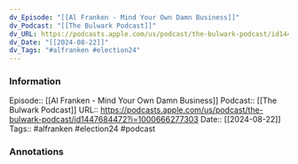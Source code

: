 ```yaml
---
dv_Episode: "[[Al Franken - Mind Your Own Damn Business]]"
dv_Podcast: "[[The Bulwark Podcast]]"
dv_URL: https://podcasts.apple.com/us/podcast/the-bulwark-podcast/id1447684472?i=1000666277303
dv_Date: "[[2024-08-22]]"
dv_Tags: "#alfranken #election24"
---
```

### Information

Episode:: [[Al Franken - Mind Your Own Damn Business]]
Podcast:: [[The Bulwark Podcast]]
URL:: https://podcasts.apple.com/us/podcast/the-bulwark-podcast/id1447684472?i=1000666277303
Date:: [[2024-08-22]]
Tags:: #alfranken #election24
#podcast


### Annotations

